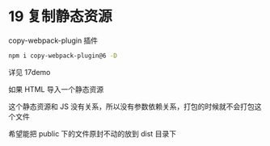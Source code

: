 # 19 复制静态资源

copy-webpack-plugin 插件

```bash
npm i copy-webpack-plugin@6 -D
```

详见 17demo

如果 HTML 导入一个静态资源

这个静态资源和 JS 没有关系，所以没有参数依赖关系，打包的时候就不会打包这个文件

希望能把 public 下的文件原封不动的放到 dist 目录下